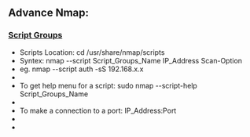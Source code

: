 ## Advance Nmap: 
### [Script Groups](https://nmap.org/book/nse-usage.html)
- Scripts Location: cd /usr/share/nmap/scripts
- Syntex: nmap --script Script_Groups_Name IP_Address Scan-Option
- eg. nmap --script auth -sS 192.168.x.x
-
- To get help menu for a script: sudo nmap --script-help Script_Groups_Name
-
- To make a connection to a port: IP_Address:Port
-
-   
